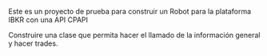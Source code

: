 Este es un proyecto de prueba para construir un Robot para la plataforma IBKR con una API CPAPI

Construire una clase que permita hacer el llamado de la información general y hacer trades.
